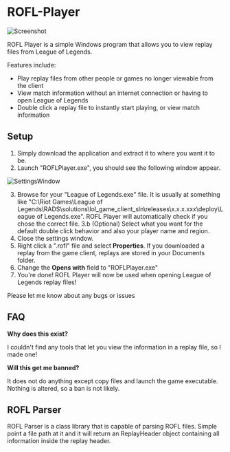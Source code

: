 # ROFL-Player

![Screenshot](https://i.imgur.com/dP3Q2To.png)

ROFL Player is a simple Windows program that allows you to view replay files from League of Legends.

Features include: 
* Play replay files from other people or games no longer viewable from the client
* View match information without an internet connection or having to open League of Legends
* Double click a replay file to instantly start playing, or view match information

## Setup

1. Simply download the application and extract it to where you want it to be.
2. Launch "ROFLPlayer.exe", you should see the following window appear.

![SettingsWindow](https://i.imgur.com/yrsUL2y.png)

3. Browse for your "League of Legends.exe" file. It is usually at something like "C:\Riot Games\League of Legends\RADS\solutions\lol_game_client_sln\releases\x.x.x.xxx\deploy\League of Legends.exe". ROFL Player will automatically check if you chose the correct file.
3.b (Optional) Select what you want for the default double click behavior and also your player name and region.
4. Close the settings window.
5. Right click a ".rofl" file and select **Properties**. If you downloaded a replay from the game client, replays are stored in your Documents folder.
6. Change the **Opens with** field to "ROFLPlayer.exe"
7. You're done! ROFL Player will now be used when opening League of Legends replay files!

Please let me know about any bugs or issues

## FAQ

**Why does this exist?**

I couldn't find any tools that let you view the information in a replay file, so I made one!

**Will this get me banned?**

It does not do anything except copy files and launch the game executable. Nothing is altered, so a ban is not likely.

## ROFL Parser

ROFL Parser is a class library that is capable of parsing ROFL files. Simple point a file path at it and it will return an ReplayHeader object containing all information inside the replay header.

